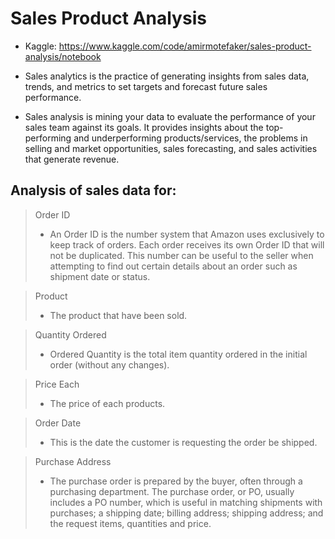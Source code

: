# Sales Product Analysis

- Kaggle: https://www.kaggle.com/code/amirmotefaker/sales-product-analysis/notebook


- Sales analytics is the practice of generating insights from sales data, trends, and metrics to set targets and forecast future sales performance. 
- Sales analysis is mining your data to evaluate the performance of your sales team against its goals. It provides insights about the top-performing and underperforming products/services, the problems in selling and market opportunities, sales forecasting, and sales activities that generate revenue.

## Analysis of sales data for:

> Order ID 
>- An Order ID is the number system that Amazon uses exclusively to keep track of orders. Each order receives its own Order ID that will not be duplicated. This number can be useful to the seller when attempting to find out certain details about an order such as shipment date or status.

> Product
>- The product that have been sold.

> Quantity Ordered
>- Ordered Quantity is the total item quantity ordered in the initial order (without any changes).

> Price Each
>- The price of each products.

> Order Date
>- This is the date the customer is requesting the order be shipped.

> Purchase Address
>- The purchase order is prepared by the buyer, often through a purchasing department. The purchase order, or PO, usually includes a PO number, which is useful in matching shipments with purchases; a shipping date; billing address; shipping address; and the request items, quantities and price.
